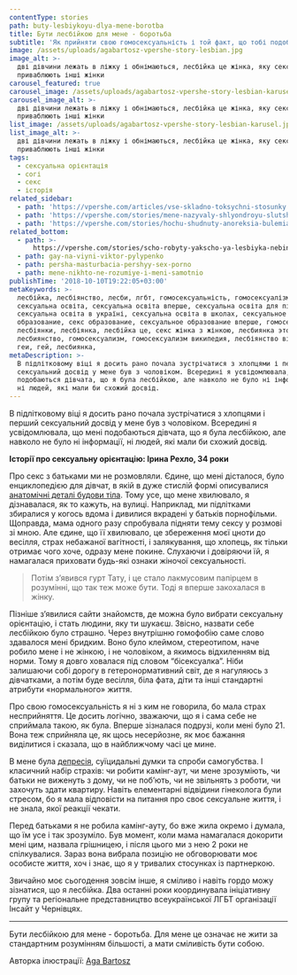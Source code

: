 ```yaml
---
contentType: stories
path: buty-lesbiykoyu-dlya-mene-borotba
title: Бути лесбійкою для мене - боротьба
subtitle: 'Як прийняти свою гомосексуальність і той факт, що тобі подобаються дівчата'
image: /assets/uploads/agabartosz-vpershe-story-lesbian.jpg
image_alt: >-
  дві дівчини лежать в ліжку і обнімаються, лесбійка це жінка, яку сексуально
  приваблюють інші жінки
carousel_featured: true
carousel_image: /assets/uploads/agabartosz-vpershe-story-lesbian-karusel.jpg
carousel_image_alt: >-
  дві дівчини лежать в ліжку і обнімаються, лесбійка це жінка, яку сексуально
  приваблюють інші жінки
list_image: /assets/uploads/agabartosz-vpershe-story-lesbian-karusel.jpg
list_image_alt: >-
  дві дівчини лежать в ліжку і обнімаються, лесбійка це жінка, яку сексуально
  приваблюють інші жінки
tags:
  - сексуальна орієнтація
  - согі
  - секс
  - історія
related_sidebar:
  - path: 'https://vpershe.com/articles/vse-skladno-toksychni-stosunky'
  - path: 'https://vpershe.com/stories/mene-nazyvaly-shlyondroyu-slutshaming-v-shkoli'
  - path: 'https://vpershe.com/stories/hochu-shudnuty-anoreksia-bulemia'
related_bottom:
  - path: >-
      https://vpershe.com/stories/scho-robyty-yakscho-ya-lesbiyka-nebinarny-lyudy
  - path: gay-na-viyni-viktor-pylypenko
  - path: persha-masturbacia-pershyy-sex-porno
  - path: mene-nikhto-ne-rozumiye-i-meni-samotnio
publishTime: '2018-10-10T19:22:05+03:00'
metaKeywords: >-
  лесбійка, лесбіянство, лесби, лгбт, гомосексуальність, гомосексуалізм,
  сексуальна освіта, сексуальна освіта вперше, сексуальна освіта для підлітків,
  сексуальна освіта в україні, сексуальна освіта в школах, сексуальное
  образование, секс образование, сексуальное образование вперше, гомосексуали,
  лесбіянки, лесбіянка, лесбійка це, секс жінка з жінкою, лесбиянка это,
  лесбиянство, гомосексуализм, гомосексуализм википедия, лесбіянство вікіпедія,
  геи, гей, лесбиянка, 
metaDescription: >-
  В підлітковому віці я досить рано почала зустрічатися з хлопцями і перший
  сексуальний досвід у мене був з чоловіком. Всередині я усвідомлювала, що мені
  подобаються дівчата, що я була лесбійкою, але навколо не було ні інформації,
  ні людей, які мали би схожий досвід.
---
```

В підлітковому віці я досить рано почала зустрічатися з хлопцями і перший сексуальний досвід у мене був з чоловіком. Всередині я усвідомлювала, що мені подобаються дівчата, що я була лесбійкою, але навколо не було ні інформації, ні людей, які мали би схожий досвід. 

**Історії про сексуальну орієнтацію: Ірина Рехло, 34 роки**

Про секс з батьками ми не розмовляли. Єдине, що мені дісталося, було енциклопедією для дівчат, в якій в дуже стислій формі описувалися [анатомічні деталі будови тіла](https://vpershe.com/articles/zminy-v-tili-divchyny-pidlitka). Тому усе, що мене хвилювало, я дізнавалася, як то кажуть, на вулиці. Наприклад, ми підлітками збиралися у когось вдома і дивилися вкрадені у батьків порнофільми. Щоправда, мама одного разу спробувала підняти тему сексу у розмові зі мною. Але єдине, що її хвилювало, це збереження моєї цноти до весілля, страх небажаної вагітності, і залякування, що хлопець, як тільки отримає чого хоче, одразу мене покине. Слухаючи і довіряючи їй, я намагалася приховати будь-які ознаки жіночої сексуальності.

> Потім з’явився гурт Тату, і це стало лакмусовим папірцем в розумінні, що так теж може бути. Тоді я вперше закохалася в жінку.

Пізніше з’явилися сайти знайомств, де можна було вибрати сексуальну орієнтацію, і стать людини, яку ти шукаєш. Звісно, назвати себе лесбійкою було страшно. Через внутрішню гомофобію саме слово здавалося мені бридким. Воно було клеймом, стереотипом, наче робило мене і не жінкою, і не чоловіком, а якимось відхиленням від норми. Тому я довго ховалася під словом “бісексуалка”. Ніби залишаючи собі дорогу в гетеронормативний світ, де я нагуляюсь з дівчатками, а потім буде весілля, біла фата, діти та інші стандартні атрибути «нормального» життя. 

Про свою гомосексуальність я ні з ким не говорила, бо мала страх несприйняття. Це досить логічно, зважаючи, що я і сама себе не сприймала такою, як була. Вперше зізналася подрузі, коли мені було 21. Вона теж сприйняла це, як щось несерйозне, як моє бажання виділитися і сказала, що в найближчому часі це мине.

В мене була [депресія](https://vpershe.com/articles/mene-nikhto-ne-rozumiye-i-meni-samotnio), суїцидальні думки та спроби самогубства. І класичний набір страхів: чи робити камінг-аут, чи мене зрозуміють, чи батьки не виженуть з дому, чи не поб’ють, чи не звільнять з роботи, чи захочуть здати квартиру. Навіть елементарні відвідини гінеколога були стресом, бо я мала відповісти на питання про своє сексуальне життя, і не знала, якої реакції чекати.    

Перед батьками я не робила камінг-ауту, бо вже жила окремо і думала, що їм усе і так зрозуміло. Був момент, коли мама намагалася докорити мені цим, назвала грішницею, і після цього ми з нею 2 роки не спілкувалися. Зараз вона вибрала позицію не обговорювати моє особисте життя, хоч і знає, що я у тривалих стосунках із партнеркою. 

Звичайно моє сьогодення зовсім інше, я сміливо і навіть гордо можу зізнатися, що я лесбійка. Два останні роки координувала ініціативну групу та регіональне представництво всеукраїнської ЛГБТ організації Інсайт у Чернівцях.

- - -

Бути лесбійкою для мене - боротьба. Для мене це означає не жити за стандартним розумінням більшості, а мати сміливість бути собою.



Авторка ілюстрації: [Aga Bartosz](https://www.instagram.com/agabartosz/)
